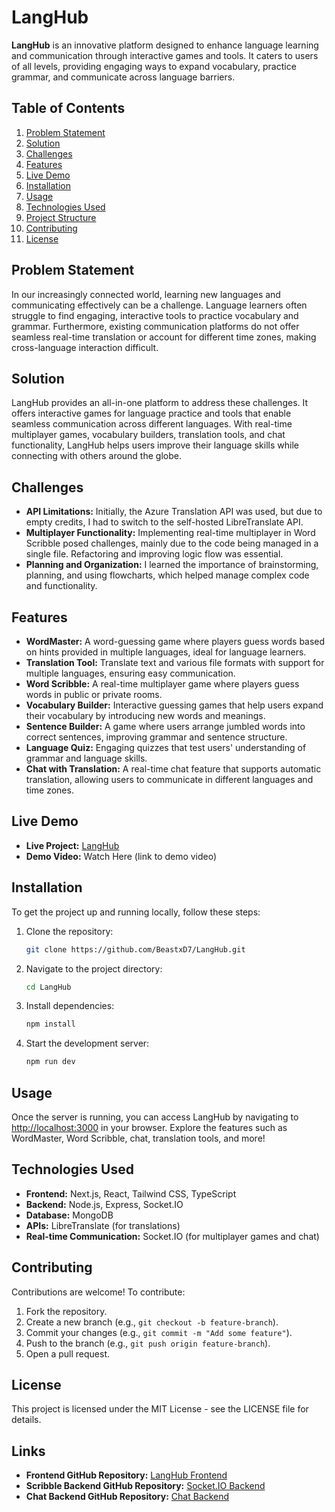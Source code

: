 
# LangHub

**LangHub** is an innovative platform designed to enhance language learning and communication through interactive games and tools. It caters to users of all levels, providing engaging ways to expand vocabulary, practice grammar, and communicate across language barriers.

## Table of Contents
1. [Problem Statement](#problem-statement)
2. [Solution](#solution)
3. [Challenges](#challenges)
4. [Features](#features)
5. [Live Demo](#live-demo)
6. [Installation](#installation)
7. [Usage](#usage)
8. [Technologies Used](#technologies-used)
9. [Project Structure](#project-structure)
10. [Contributing](#contributing)
11. [License](#license)

## Problem Statement
In our increasingly connected world, learning new languages and communicating effectively can be a challenge. Language learners often struggle to find engaging, interactive tools to practice vocabulary and grammar. Furthermore, existing communication platforms do not offer seamless real-time translation or account for different time zones, making cross-language interaction difficult.

## Solution
LangHub provides an all-in-one platform to address these challenges. It offers interactive games for language practice and tools that enable seamless communication across different languages. With real-time multiplayer games, vocabulary builders, translation tools, and chat functionality, LangHub helps users improve their language skills while connecting with others around the globe.

## Challenges
- **API Limitations:** Initially, the Azure Translation API was used, but due to empty credits, I had to switch to the self-hosted LibreTranslate API.
- **Multiplayer Functionality:** Implementing real-time multiplayer in Word Scribble posed challenges, mainly due to the code being managed in a single file. Refactoring and improving logic flow was essential.
- **Planning and Organization:** I learned the importance of brainstorming, planning, and using flowcharts, which helped manage complex code and functionality.

## Features
- **WordMaster:** A word-guessing game where players guess words based on hints provided in multiple languages, ideal for language learners.
- **Translation Tool:** Translate text and various file formats with support for multiple languages, ensuring easy communication.
- **Word Scribble:** A real-time multiplayer game where players guess words in public or private rooms.
- **Vocabulary Builder:** Interactive guessing games that help users expand their vocabulary by introducing new words and meanings.
- **Sentence Builder:** A game where users arrange jumbled words into correct sentences, improving grammar and sentence structure.
- **Language Quiz:** Engaging quizzes that test users' understanding of grammar and language skills.
- **Chat with Translation:** A real-time chat feature that supports automatic translation, allowing users to communicate in different languages and time zones.

## Live Demo
- **Live Project:** [LangHub](http://langhub2.vercel.app)
- **Demo Video:** Watch Here (link to demo video)

## Installation
To get the project up and running locally, follow these steps:

1. Clone the repository:
   ```bash
   git clone https://github.com/BeastxD7/LangHub.git
   ```
2. Navigate to the project directory:
   ```bash
   cd LangHub
   ```
3. Install dependencies:
   ```bash
   npm install
   ```
4. Start the development server:
   ```bash
   npm run dev
   ```

## Usage
Once the server is running, you can access LangHub by navigating to [http://localhost:3000](http://localhost:3000) in your browser. Explore the features such as WordMaster, Word Scribble, chat, translation tools, and more!

## Technologies Used
- **Frontend:** Next.js, React, Tailwind CSS, TypeScript
- **Backend:** Node.js, Express, Socket.IO
- **Database:** MongoDB
- **APIs:** LibreTranslate (for translations)
- **Real-time Communication:** Socket.IO (for multiplayer games and chat)



## Contributing
Contributions are welcome! To contribute:
1. Fork the repository.
2. Create a new branch (e.g., `git checkout -b feature-branch`).
3. Commit your changes (e.g., `git commit -m "Add some feature"`).
4. Push to the branch (e.g., `git push origin feature-branch`).
5. Open a pull request.

## License
This project is licensed under the MIT License - see the LICENSE file for details.

## Links
- **Frontend GitHub Repository:** [LangHub Frontend](https://github.com/BeastxD7/LangHub.git)
- **Scribble Backend GitHub Repository:** [Socket.IO Backend](https://github.com/BeastxD7/socket.io.git)
- **Chat Backend GitHub Repository:** [Chat Backend](https://github.com/BeastxD7/chat-backend.git)
